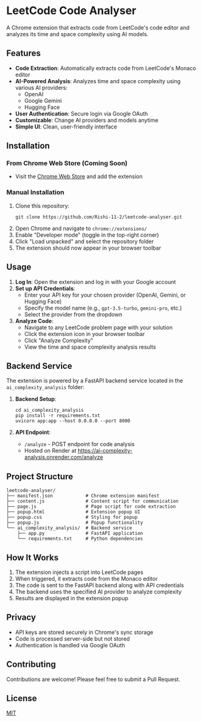 # LeetCode Code Analyser

A Chrome extension that extracts code from LeetCode's code editor and analyzes its time and space complexity using AI models.

## Features

- **Code Extraction**: Automatically extracts code from LeetCode's Monaco editor
- **AI-Powered Analysis**: Analyzes time and space complexity using various AI providers:
  - OpenAI
  - Google Gemini
  - Hugging Face
- **User Authentication**: Secure login via Google OAuth
- **Customizable**: Change AI providers and models anytime
- **Simple UI**: Clean, user-friendly interface

## Installation

### From Chrome Web Store (Coming Soon)
- Visit the [Chrome Web Store](#) and add the extension

### Manual Installation
1. Clone this repository:
   ```
   git clone https://github.com/Rishi-11-2/leetcode-analyser.git
   ```
2. Open Chrome and navigate to `chrome://extensions/`
3. Enable "Developer mode" (toggle in the top-right corner)
4. Click "Load unpacked" and select the repository folder
5. The extension should now appear in your browser toolbar

## Usage

1. **Log In**: Open the extension and log in with your Google account
2. **Set up API Credentials**:
   - Enter your API key for your chosen provider (OpenAI, Gemini, or Hugging Face)
   - Specify the model name (e.g., `gpt-3.5-turbo`, `gemini-pro`, etc.)
   - Select the provider from the dropdown
3. **Analyze Code**:
   - Navigate to any LeetCode problem page with your solution
   - Click the extension icon in your browser toolbar
   - Click "Analyze Complexity"
   - View the time and space complexity analysis results

## Backend Service

The extension is powered by a FastAPI backend service located in the `ai_complexity_analysis` folder:

1. **Backend Setup**:
   ```
   cd ai_complexity_analysis
   pip install -r requirements.txt
   uvicorn app:app --host 0.0.0.0 --port 8000
   ```

2. **API Endpoint**:
   - `/analyze` - POST endpoint for code analysis
   - Hosted on Render at https://ai-complexity-analysis.onrender.com/analyze

## Project Structure

```
leetcode-analyser/
├── manifest.json            # Chrome extension manifest
├── content.js               # Content script for communication
├── page.js                  # Page script for code extraction
├── popup.html               # Extension popup UI
├── popup.css                # Styling for popup
├── popup.js                 # Popup functionality
└── ai_complexity_analysis/  # Backend service
    ├── app.py               # FastAPI application
    └── requirements.txt     # Python dependencies
```

## How It Works

1. The extension injects a script into LeetCode pages
2. When triggered, it extracts code from the Monaco editor
3. The code is sent to the FastAPI backend along with API credentials
4. The backend uses the specified AI provider to analyze complexity
5. Results are displayed in the extension popup

## Privacy

- API keys are stored securely in Chrome's sync storage
- Code is processed server-side but not stored
- Authentication is handled via Google OAuth

## Contributing

Contributions are welcome! Please feel free to submit a Pull Request.

## License

[MIT](LICENSE)
